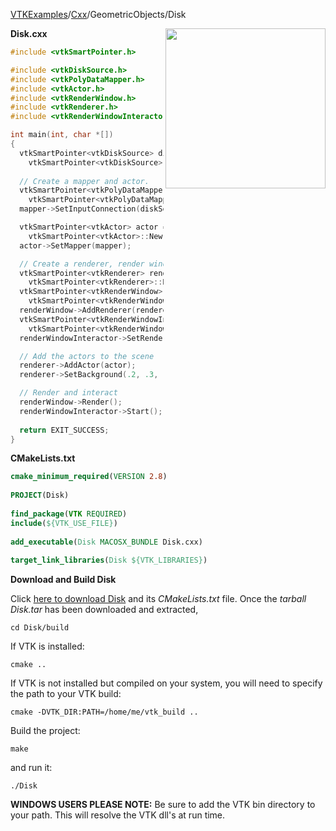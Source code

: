 [VTKExamples](Home)/[Cxx](Cxx)/GeometricObjects/Disk

<img align="right" src="https://github.com/lorensen/VTKExamples/raw/master/Testing/Baseline/GeometricObjects/TestDisk.png" width="256" />

**Disk.cxx**
```c++
#include <vtkSmartPointer.h>

#include <vtkDiskSource.h>
#include <vtkPolyDataMapper.h>
#include <vtkActor.h>
#include <vtkRenderWindow.h>
#include <vtkRenderer.h>
#include <vtkRenderWindowInteractor.h>

int main(int, char *[])
{
  vtkSmartPointer<vtkDiskSource> diskSource = 
    vtkSmartPointer<vtkDiskSource>::New();
  
  // Create a mapper and actor.
  vtkSmartPointer<vtkPolyDataMapper> mapper = 
    vtkSmartPointer<vtkPolyDataMapper>::New();
  mapper->SetInputConnection(diskSource->GetOutputPort());

  vtkSmartPointer<vtkActor> actor = 
    vtkSmartPointer<vtkActor>::New();
  actor->SetMapper(mapper);

  // Create a renderer, render window, and interactor
  vtkSmartPointer<vtkRenderer> renderer = 
    vtkSmartPointer<vtkRenderer>::New();
  vtkSmartPointer<vtkRenderWindow> renderWindow = 
    vtkSmartPointer<vtkRenderWindow>::New();
  renderWindow->AddRenderer(renderer);
  vtkSmartPointer<vtkRenderWindowInteractor> renderWindowInteractor = 
    vtkSmartPointer<vtkRenderWindowInteractor>::New();
  renderWindowInteractor->SetRenderWindow(renderWindow);

  // Add the actors to the scene
  renderer->AddActor(actor);
  renderer->SetBackground(.2, .3, .4);

  // Render and interact
  renderWindow->Render();
  renderWindowInteractor->Start();
  
  return EXIT_SUCCESS;
}
```
**CMakeLists.txt**
```cmake
cmake_minimum_required(VERSION 2.8)
 
PROJECT(Disk)
 
find_package(VTK REQUIRED)
include(${VTK_USE_FILE})
 
add_executable(Disk MACOSX_BUNDLE Disk.cxx)
 
target_link_libraries(Disk ${VTK_LIBRARIES})
```

**Download and Build Disk**

Click [here to download Disk](https://github.com/lorensen/VTKWikiExamplesTarballs/raw/master/Disk.tar) and its *CMakeLists.txt* file.
Once the *tarball Disk.tar* has been downloaded and extracted,
```
cd Disk/build 
```
If VTK is installed:
```
cmake ..
```
If VTK is not installed but compiled on your system, you will need to specify the path to your VTK build:
```
cmake -DVTK_DIR:PATH=/home/me/vtk_build ..
```
Build the project:
```
make
```
and run it:
```
./Disk
```
**WINDOWS USERS PLEASE NOTE:** Be sure to add the VTK bin directory to your path. This will resolve the VTK dll's at run time.

